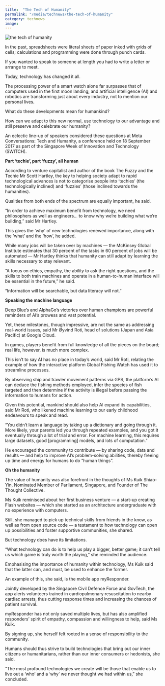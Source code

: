 ```yaml
---
title:  "The Tech of Humanity"
permalink: "/media/technews/the-tech-of-humanity"
category: technews
image: 
---
```


![the tech of humanity](/images/technews/the-tech-of-humanity-part-1.jpg)

In the past, spreadsheets were literal sheets of paper inked with grids of cells; calculations and programming were done through punch cards.

If you wanted to speak to someone at length you had to write a letter or arrange to meet.

Today, technology has changed it all.

The processing power of a smart watch alone far surpasses that of computers used in the first moon landing, and artificial intelligence (AI) and robotics are transforming just about every industry, not to mention our personal lives.

What do these developments mean for humankind?

How can we adapt to this new normal, use technology to our advantage and still preserve and celebrate our humanity?

An eclectic line-up of speakers considered these questions at Meta Conversations: Tech and Humanity, a conference held on 18 September 2017 as part of the Singapore Week of Innovation and Technology (SWITCH).


**Part ‘techie’, part ‘fuzzy’, all human**

According to venture capitalist and author of the book The Fuzzy and the Techie Mr Scott Hartley, the key to helping society adapt to rapid technological advances is not to categorise people into ‘techies’ (the technologically inclined) and ‘fuzzies’ (those inclined towards the humanities).

Qualities from both ends of the spectrum are equally important, he said.

“In order to achieve maximum benefit from technology, we need philosophers as well as engineers… to know why we’re building what we’re building,” said Mr Hartley.

This gives the ‘why’ of new technologies renewed importance, along with the ‘what’ and the ‘how’, he added.

While many jobs will be taken over by machines — the McKinsey Global Institute estimates that 30 percent of the tasks in 60 percent of jobs will be automated — Mr Hartley thinks that humanity can still adapt by learning the skills necessary to stay relevant.

“A focus on ethics, empathy, the ability to ask the right questions, and the skills to both train machines and operate in a human-to-human interface will be essential in the future,” he said.

“Information will be searchable, but data literacy will not.”


**Speaking the machine language**

Deep Blue’s and AlphaGo’s victories over human champions are powerful reminders of AI’s prowess and vast potential.

Yet, these milestones, though impressive, are not the same as addressing real-world issues, said Mr Øyvind Roti, head of solutions (Japan and Asia Pacific) at Google Cloud.

In games, players benefit from full knowledge of all the pieces on the board; real life, however, is much more complex.

This isn’t to say AI has no place in today’s world, said Mr Roti, relating the example of how the interactive platform Global Fishing Watch has used it to streamline processes.

By observing ship and trawler movement patterns via GPS, the platform’s AI can deduce the fishing methods employed, infer the species of fish targeted and then determine if the activity is illegal before passing the information to humans for action.

Given this potential, mankind should also help AI expand its capabilities, said Mr Roti, who likened machine learning to our early childhood endeavours to speak and read.

“You didn’t learn a language by taking up a dictionary and going through it. More likely, your parents led you through repeated examples, and you got it eventually through a lot of trial and error. For machine learning, this requires large datasets, good [programming] models, and lots of computation.”

He encouraged the community to contribute — by sharing code, data and results — and help to improve AI’s problem-solving abilities, thereby freeing up time and energy for humans to do “human things”.

**Oh the humanity**

The value of humanity was also forefront in the thoughts of Ms Kuik Shiao-Yin, Nominated Member of Parliament, Singapore, and Founder of The Thought Collective.

Ms Kuik reminisced about her first business venture — a start-up creating Flash websites — which she started as an architecture undergraduate with no experience with computers.

Still, she managed to pick up technical skills from friends in the know, as well as from open source code — a testament to how technology can open up possibilities and foster supportive communities, she shared.  

But technology does have its limitations.

“What technology can do is to help us play a bigger, better game; it can’t tell us which game is truly worth the playing,” she reminded the audience.

Emphasising the importance of humanity within technology, Ms Kuik said that the latter can, and must, be used to enhance the former.

An example of this, she said, is the mobile app myResponder.

Jointly developed by the Singapore Civil Defence Force and GovTech, the app alerts volunteers trained in cardiopulmonary resuscitation to nearby cardiac arrests, thus cutting response times and increasing the chances of patient survival.

myResponder has not only saved multiple lives, but has also amplified responders’ spirit of empathy, compassion and willingness to help, said Ms Kuik.

By signing up, she herself felt rooted in a sense of responsibility to the community.

Humans should thus strive to build technologies that bring out our inner citizens or humanitarians, rather than our inner consumers or hedonists, she said.

“The most profound technologies we create will be those that enable us to live out a ‘who’ and a ‘why’ we never thought we had within us,” she concluded.
